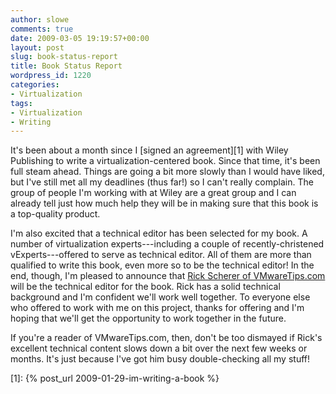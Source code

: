 ```yaml
---
author: slowe
comments: true
date: 2009-03-05 19:19:57+00:00
layout: post
slug: book-status-report
title: Book Status Report
wordpress_id: 1220
categories:
- Virtualization
tags:
- Virtualization
- Writing
---
```


It's been about a month since I [signed an agreement][1] with Wiley Publishing to write a virtualization-centered book. Since that time, it's been full steam ahead. Things are going a bit more slowly than I would have liked, but I've still met all my deadlines (thus far!) so I can't really complain. The group of people I'm working with at Wiley are a great group and I can already tell just how much help they will be in making sure that this book is a top-quality product.

I'm also excited that a technical editor has been selected for my book. A number of virtualization experts---including a couple of recently-christened vExperts---offered to serve as technical editor. All of them are more than qualified to write this book, even more so to be the technical editor! In the end, though, I'm pleased to announce that [Rick Scherer of VMwareTips.com](http://vmwaretips.com/wp/) will be the technical editor for the book. Rick has a solid technical background and I'm confident we'll work well together. To everyone else who offered to work with me on this project, thanks for offering and I'm hoping that we'll get the opportunity to work together in the future.

If you're a reader of VMwareTips.com, then, don't be too dismayed if Rick's excellent technical content slows down a bit over the next few weeks or months. It's just because I've got him busy double-checking all my stuff!

[1]: {% post_url 2009-01-29-im-writing-a-book %}
